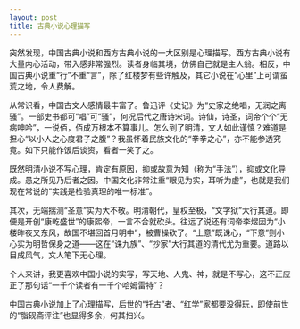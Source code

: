 ```yaml
---
layout: post
title: 古典小说心理描写
---
```


突然发现，中国古典小说和西方古典小说的一大区别是心理描写。西方古典小说有大量内心活动，带入感非常强烈。读者身临其境，仿佛自己就是主人翁。相反，中国古典小说重“行”不重“言”，除了红楼梦有些许触及，其它小说在“心里”上可谓蛮荒之地，令人费解。

从常识看，中国古文人感情最丰富了。鲁迅评《史记》为“史家之绝唱，无润之离骚”。一部史书都可“唱”可“骚”，何况后代之唐诗宋词。诗仙，诗圣，词帝个个“无病呻吟”，一说佰，佰成万根本不算事儿。怎么到了明清，文人如此谨慎？难道是担心“以小人之心度君子之腹”？我虽怀着民族文化的“拳拳之心”，亦不能参透究竟。如下只能作饭后谈资，看者一笑了之。

既然明清小说不写心理，肯定有原因，抑或故意为知（称为“手法”），抑或文化导成。愚之所见乃后者之因。中国文化非常注重“眼见为实，耳听为虚”，也就是我们现在常说的“实践是检验真理的唯一标准”。

其次，无端揣测“圣意”实为大不敬。明清朝代，皇权至极，“文字狱”大行其道。即便是开创“康乾盛世”的康熙帝，一言不合就砍头。往远了说还有词帝李煜因为“小楼昨夜又东风，故国不堪回首月明中”，被曹操砍了。“上意”既诛心，“下意”则小心实为明哲保身之道——这在“诛九族”、“抄家”大行其道的清代尤为重要。道路以目成风气，文人笔下无心理。

个人来讲，我更喜欢中国小说的实写，写天地、人鬼、神，就是不写心，这不正应正了那句话“一千个读者有一千个哈姆雷特”？

中国古典小说加上了心理描写，后世的“托古”者、“红学”家都要没得玩，即使前世的“脂砚斋评注”也显得多余，何其扫兴。